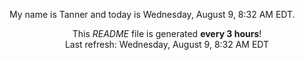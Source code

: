 My name is Tanner and today is Wednesday, August 9, 8:32 AM EDT.

<p align="center">This <i>README</i> file is generated <b>every 3 hours</b>!</br>Last refresh: Wednesday, August 9, 8:32 AM EDT<br /></p>

